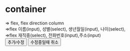 # container

<div id=container>
<form > => flex, flex direction column

<div id= "upform"  >=>flex
이름(input), 성별(select),
생년월일(input), 나이(select),
</div>
<div id= downForm> =>flex
재직중(select), 전화번호(input),주소(input)
</div>
<button>추가/수정</button>
<button>수정중일때 취소</button>
</form>

<div>
